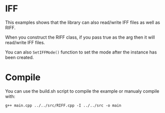 # IFF
This examples shows that the library can also read/write IFF files as well as RIFF.

When you construct the RIFF class, if you pass true as the arg then it will read/write IFF files.

You can also `SetIFFMode()` function to set the mode after the instance has been created.

# Compile
You can use the build.sh script to compile the example or manualy compile with:

```
g++ main.cpp ../../src/RIFF.cpp -I ../../src -o main
```
